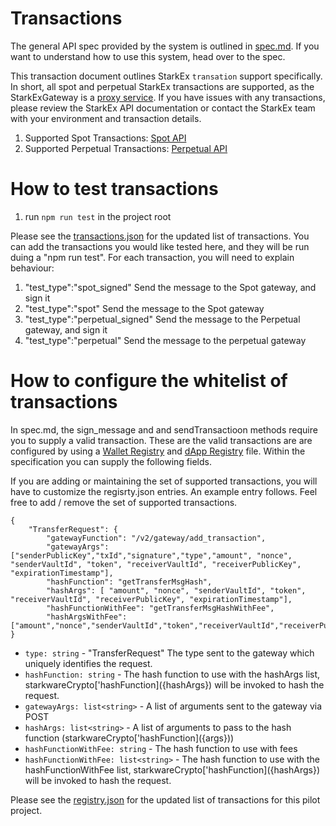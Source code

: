 # Transactions
The general API spec provided by the system is outlined in [spec.md](spec.md). If you want to understand how to use this system, head over to the spec. 

This transaction document outlines StarkEx `transation` support specifically. In short, all spot and perpetual StarkEx transactions are supported, as the StarkExGateway is a [proxy service](https://en.wikipedia.org/wiki/Proxy_server). If you have issues with any transactions, please review the StarkEx API documentation or contact the StarkEx team with your environment and transaction details.

1. Supported Spot Transactions: [Spot API](https://docs.starkware.co/starkex/api/spot/) 
2. Supported Perpetual Transactions: [Perpetual API]( https://docs.starkware.co/starkex/api/perpetual/ ) 

# How to test transactions
1. run `npm run test` in the project root

Please see the [transactions.json](../transactions.json) for the updated list of transactions. You can add the transactions you would like tested here, and they will be run duing a "npm run test". For each transaction, you will need to explain behaviour:

1. "test_type":"spot_signed" Send the message to the Spot gateway, and sign it
2. "test_type":"spot" Send the message to the Spot gateway
3. "test_type":"perpetual_signed" Send the message to the Perpetual gateway, and sign it
4. "test_type":"perpetual" Send the message to the perpetual gateway

# How to configure the whitelist of transactions
In spec.md, the sign_message and and sendTransactioon methods require you to supply a valid transaction. These are the valid transactions are are configured by using a [Wallet Registry](../wallet/registry.json) and [dApp Registry](../web3modal/wallet/registry.json) file. Within the specification you can supply the following fields.

If you are adding or maintaining the set of supported transactions, you will have to customize the regisrty.json entries. An example entry follows. Feel free to add / remove the set of supported transactions.
```
{
    "TransferRequest": {
        "gatewayFunction": "/v2/gateway/add_transaction",
        "gatewayArgs": ["senderPublicKey","txId","signature","type","amount", "nonce", "senderVaultId", "token", "receiverVaultId", "receiverPublicKey", "expirationTimestamp"],
        "hashFunction": "getTransferMsgHash",
        "hashArgs": [ "amount", "nonce", "senderVaultId", "token", "receiverVaultId", "receiverPublicKey", "expirationTimestamp"],
        "hashFunctionWithFee": "getTransferMsgHashWithFee",
        "hashArgsWithFee":["amount","nonce","senderVaultId","token","receiverVaultId","receiverPublicKey","expirationTimestamp","feeInfoUser.token","feeInfoUser.sourceVaultId","feeInfoUser.feeLimit"]  
}
```
- `type: string` - "TransferRequest" The type sent to the gateway which uniquely identifies the request.  
- `hashFunction: string` - The hash function to use with the hashArgs list, starkwareCrypto\['hashFunction\](\{hashArgs\}) will be invoked to hash the request.
- `gatewayArgs: list<string>` - A list of arguments sent to the gateway via POST
- `hashArgs: list<string>` - A list of arguments to pass to the hash function (starkwareCrypto\['hashFunction\](\{args\}))
- `hashFunctionWithFee: string` - The hash function to use with fees
- `hashFunctionWithFee: list<string>` - The hash function to use with the hashFunctionWithFee list, starkwareCrypto\['hashFunction\](\{hashArgs\}) will be invoked to hash the request.

Please see the [registry.json](./registry.json) for the updated list of transactions for this pilot project.
